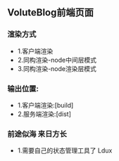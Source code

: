## VoluteBlog前端页面

### 渲染方式
* 1.客户端渲染
* 2.同构渲染-node中间层模式
* 3.同构渲染-node渲染层模式

### 输出位置:
* 1.客户端渲染:[build]
* 2.服务端渲染:[dist]


### 前途似海 来日方长
* 1.需要自己的状态管理工具了 Ldux